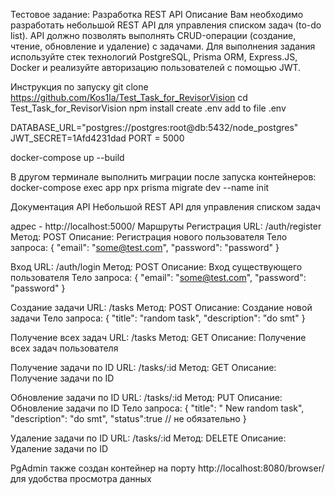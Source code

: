 Тестовое задание: Разработка REST API
Описание
Вам необходимо разработать небольшой REST API для управления списком задач
(to-do list). API должно позволять выполнять CRUD-операции (создание, чтение,
обновление и удаление) с задачами. Для выполнения задания используйте стек
технологий PostgreSQL, Prisma ORM, Express.JS, Docker и реализуйте авторизацию
пользователей с помощью JWT.

Инструкция по запуску 
git clone https://github.com/Kos1la/Test_Task_for_RevisorVision 
cd Test_Task_for_RevisorVision
npm install
create .env
add to file .env 

DATABASE_URL="postgres://postgres:root@db:5432/node_postgres"
JWT_SECRET=1Afd4231dad
PORT = 5000

docker-compose up --build 

В другом терминале выполнить миграции после запуска контейнеров: 
docker-compose exec app npx prisma migrate dev --name init

Документация API 
Небольшой REST API для управления списком задач

адрес - http://localhost:5000/
Маршруты 
Регистрация
URL: /auth/register 
Метод: POST
Описание: Регистрация нового пользователя
Тело запроса:
{
  "email": "some@test.com",
  "password": "password"
}

Вход
URL: /auth/login
Метод: POST
Описание: Вход существующего пользователя
Тело запроса:
{
  "email": "some@test.com",
  "password": "password"
}

Создание задачи
URL: /tasks
Метод: POST
Описание: Создание новой задачи
Тело запроса:
{
  "title": "random task",
  "description": "do smt"
}

Получение всех задач
URL: /tasks
Метод: GET
Описание: Получение всех задач пользователя

Получение задачи по ID
URL: /tasks/:id
Метод: GET
Описание: Получение задачи по ID

Обновление задачи по ID
URL: /tasks/:id
Метод: PUT
Описание: Обновление задачи по ID
Тело запроса:
{
  "title": " New random task",
  "description": "do smt",
  "status":true           // не обязательно
}

Удаление задачи по ID
URL: /tasks/:id
Метод: DELETE
Описание: Удаление задачи по ID


PgAdmin также создан контейнер на порту http://localhost:8080/browser/ для удобства просмотра данных
